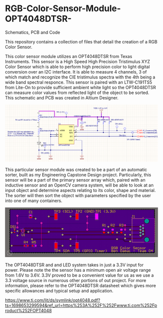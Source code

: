 # RGB-Color-Sensor-Module-OPT4048DTSR-
Schematics, PCB and Code

This repository contains a collection of files that detail the creation of a RGB Color Sensor.

This color sensor module utilizes an OPT4048DTSR from Texas Instruments. This sensor is a High Speed High Precision Tristimulus XYZ Color Sensor which is able to perform high precision color to light digital conversion over an I2C interface. It is able to measure 4 channels, 3 of which match and recognize the CIE tristimulus spectra with the 4th being a wide band spectral responce. This sensor is paired with an LTW-C191TS5 from Lite-On to provide sufficient ambient white light so the OPT4048DTSR can measure color values from reflected light of the object to be sorted. This schematic and PCB was created in Altium Designer.

![alt text](https://github.com/MozillaMudkip/RGB-Color-Sensor-Module-OPT4048DTSR-/blob/main/ColorSensorSchematicImage.png?raw=true)

This particular sensor module was created to be a part of an automatic sorter, built as my Engineering Capstone Design project. Particularly, this sensor will be a part of the primary sensor array which, paired with an inductive sensor and an OpenCV camera system, will be able to look at an input object and determine aspects relating to its color, shape and material. The sorter will then sort the object with parameters specified by the user into one of many containers. 

![alt text](https://github.com/MozillaMudkip/RGB-Color-Sensor-Module-OPT4048DTSR-/blob/main/ColorSensorPCB.png?raw=true)

The OPT4048DTSR and and LED system takes in just a 3.3V input for power. Please note the the sensor has a minimum open air voltage range from 1.6V to 3.6V. 3.3V proved to be a convenient value for us as we use a 3.3 voltage source in numerous other portions of out project. For more information, please refer to the OPT4048DTSR datasheet which gives more specific allowances and typical setup and application.

https://www.ti.com/lit/ds/symlink/opt4048.pdf?ts=1698653299594&ref_url=https%253A%252F%252Fwww.ti.com%252Fproduct%252FOPT4048 
